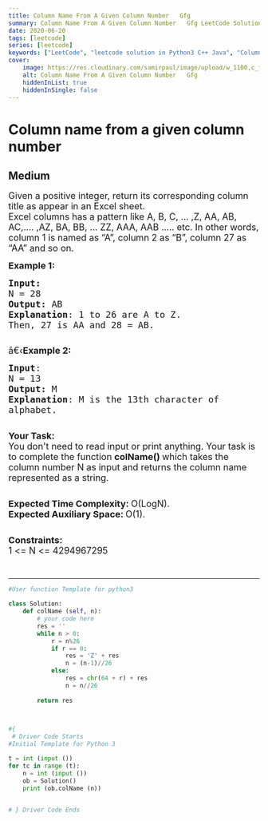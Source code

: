 ```yaml
---
title: Column Name From A Given Column Number   Gfg
summary: Column Name From A Given Column Number   Gfg LeetCode Solution Explained
date: 2020-06-20
tags: [leetcode]
series: [leetcode]
keywords: ["LeetCode", "leetcode solution in Python3 C++ Java", "Column name from a given column number - GFG LeetCode Solution Explained"]
cover:
    image: https://res.cloudinary.com/samirpaul/image/upload/w_1100,c_fit,co_rgb:FFFFFF,l_text:Arial_75_bold:Column Name From A Given Column Number   Gfg - Solution Explained/problem-solving.webp
    alt: Column Name From A Given Column Number   Gfg
    hiddenInList: true
    hiddenInSingle: false
---
```



# Column name from a given column number
## Medium
<div class="problems_problem_content__Xm_eO"><p><span style="font-size:18px">Given a positive integer, return its corresponding column title as appear in an Excel sheet.<br>
Excel columns has a pattern like A, B, C, … ,Z, AA, AB, AC,…. ,AZ, BA, BB, … ZZ, AAA, AAB ….. etc. In other words, column 1 is named as “A”, column 2 as “B”, column 27 as “AA” and so on.</span></p>

<p><span style="font-size:18px"><strong>Example 1:</strong></span></p>

<pre><span style="font-size:18px"><strong>Input:</strong>
N = 28
<strong>Output:</strong> AB
<strong>Explanation</strong>: 1 to 26 are A to Z.
Then, 27 is AA and 28 = AB.
</span>
</pre>

<p><span style="font-size:18px">â€‹<strong>Example 2:</strong></span></p>

<pre><span style="font-size:18px"><strong>Input</strong>: 
N = 13
<strong>Output:</strong> M
<strong>Explanation</strong>: M is the 13th character of
alphabet.</span>
</pre>

<p><br>
<span style="font-size:18px"><strong>Your Task:</strong><br>
You don't need to read input or print anything. Your task is to complete the function&nbsp;<strong>colName()&nbsp;</strong>which takes the column number&nbsp;N as input and returns the column name represented as a string.</span><br>
&nbsp;</p>

<p><span style="font-size:18px"><strong>Expected Time Complexity:&nbsp;</strong>O(LogN).<br>
<strong>Expected Auxiliary Space:&nbsp;</strong>O(1).</span></p>

<p><br>
<span style="font-size:18px"><strong>Constraints:</strong><br>
1 &lt;= N &lt;= 4294967295</span></p>

<p>&nbsp;</p>
</div>

---




```python
#User function Template for python3

class Solution:
    def colName (self, n):
        # your code here
        res = ''
        while n > 0:
            r = n%26
            if r == 0: 
                res = 'Z' + res
                n = (n-1)//26
            else:
                res = chr(64 + r) + res
                n = n//26
        
        return res
        


#{ 
 # Driver Code Starts
#Initial Template for Python 3

t = int (input ())
for tc in range (t):
    n = int (input ())
    ob = Solution()
    print (ob.colName (n))
    

# } Driver Code Ends
```
